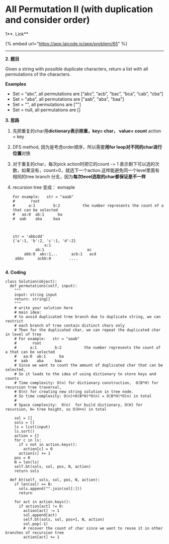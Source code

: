 # All Permutation II (with duplication and consider order)

1**. Link**

{% embed url="https://app.laicode.io/app/problem/65" %}

****

**2. 题目**

Given a string with possible duplicate characters, return a list with all permutations of the characters.

**Examples**

* Set = “abc”, all permutations are \[“abc”, “acb”, “bac”, “bca”, “cab”, “cba”]
* Set = "aba", all permutations are \["aab", "aba", "baa"]
* Set = "", all permutations are \[""]
* Set = null, all permutations are \[]



**3. 思路**

1. 先把重复的char用**dictionary表示除重，key= char， value= count** action = key
2. DFS method, 因为是考虑order顺序，所以需要**用for loop对不同的char进行位置**对换
3. 对于重复的char，每次pick action时把它的count -= 1 表示剩下可以选的次数，如果没有，count=0，就选下一个action.这样能避免同一个level里面有相同的tree branch 分支，因为**每次level选取的char都保证是不一样**
4.  recursion tree 变成： exmaple

    ```
    For example:   str = "aaab"
    #       root
    #      a:1        b:2          the number represents the count of a that can be selected
    #   aa:0  ab:1      ba     
    #  aab    aba     baa   



    str = 'abbcdd'
    {'a':1, 'b':2, 'c':1, 'd':2}
                  a:1
              ab:1                   ac
         abb:0  abc:1,..      acb:1   acd
     abbc      acbb:0        ....
     
    ```

**4. Coding**

```
class Solution(object):
  def permutations(self, input):
    """
    input: string input
    return: string[]
    """
    # write your solution here
    # main idea:
    # to avoid duplicated tree branch due to duplicate string, we can restrict
    # each branch of tree contain distinct chars only
    # Then for the duplicated char, we can repeat the duplicated char in level of tree
    # For example:   str = "aaab"
    #       root
    #      a:1        b:2          the number represents the count of a that can be selected
    #   aa:0  ab:1      ba     
    #  aab    aba     baa   
    # Since we want to count the amount of duplicated char that can be selected, 
    # So it leads to the idea of using dictionary to store keys and counts
    # Time complexity: O(n) for dictionary construction,  O(B*H) for recursion tree traversal, 
    # O(n) for creating new string solution in tree node. 
    # So time complexity: O(n)+O(B*H)*O(n) = O(B*H)*O(n) in total
    # 
    # Space complexity:  O(n)  for build dictionary, O(H) for recursion, H= tree height, so O(H+n) in total

    sol = []
    sols = []
    ls = list(input)
    ls.sort()
    action = {}
    for c in ls:
      if c not in action.keys():
        action[c] = 0
      action[c] += 1
    pos = 0
    N = len(ls)
    self.bt(sols, sol, pos, N, action)
    return sols

  def bt(self, sols, sol, pos, N, action):
    if len(sol) == N:
      sols.append("".join(sol[:]))
      return

    for act in action.keys():
      if action[act] != 0:
        action[act] -= 1
        sol.append(act)
        self.bt(sols, sol, pos+1, N, action) 
        sol.pop(-1)
        # recover the count of char since we want to reuse it in other branches of recursion tree
        action[act] += 1
```











